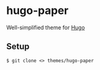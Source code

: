 # hugo-paper

Well-simplified theme for [Hugo](http://gohugo.io)

## Setup

```
$ git clone <> themes/hugo-paper
```

